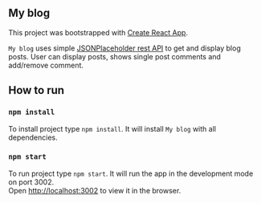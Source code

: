 ## My blog

This project was bootstrapped with [Create React App](https://github.com/facebook/create-react-app).

`My blog` uses simple [JSONPlaceholder rest API](https://jsonplaceholder.typicode.com/) to get and display blog posts.
User can display posts, shows single post comments and add/remove comment.

## How to run
### `npm install`
To install project type `npm install`. It will install `My blog` with all dependencies.

### `npm start`
To run project type `npm start`. It will run the app in the development mode on port 3002.<br />
Open [http://localhost:3002](http://localhost:3002) to view it in the browser.
